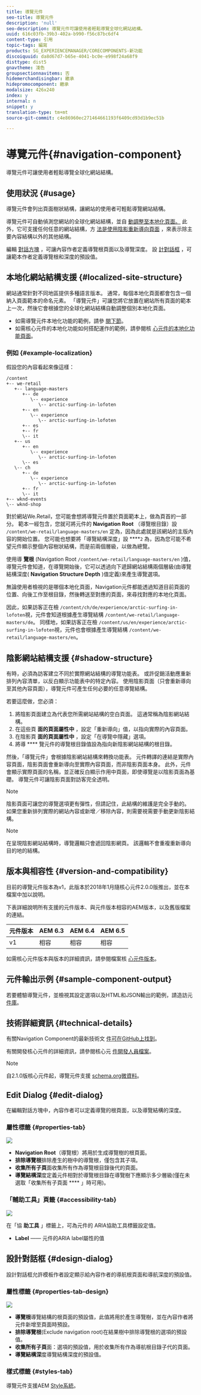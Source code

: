 ```yaml
---
title: 導覽元件
seo-title: 導覽元件
description: 'null'
seo-description: 導覽元件可讓使用者輕鬆導覽全球化網站結構。
uuid: 616c03fb-39b3-402a-b990-f56c87bc6df4
content-type: 引用
topic-tags: 編寫
products: SG_EXPERIENCEMANAGER/CORECOMPONENTS-新功能
discoiquuid: da8d67d7-b65e-4041-bc0e-e998f24a68f9
disttype: dist5
gnavtheme: 淺色
groupsectionnavitems: 否
hidemerchandisingbar: 繼承
hidepromocomponent: 繼承
modalsize: 426x240
index: y
internal: n
snippet: y
translation-type: tm+mt
source-git-commit: c4e86960ec271464661193f6409cd93d1b9ec51b

---
```



# 導覽元件{#navigation-component}

導覽元件可讓使用者輕鬆導覽全球化網站結構。

## 使用狀況 {#usage}

導覽元件會列出頁面樹狀結構，讓網站的使用者可輕鬆導覽網站結構。

導覽元件可自動偵測您網站的全球化網站結構，並自 [動調整至本地化頁面。](#localized-site-strucutre) 此外，它可支援任何任意的網站結構，方 [法是使用陰影重新導向頁面](#shadow-structure) ，來表示除主要內容結構以外的其他結構。

編輯 [對話方塊](#edit-dialog) ，可讓內容作者定義導覽根頁面以及導覽深度。 設 [計對話框](#design-dialog) ，可讓範本作者定義導覽根和深度的預設值。

## 本地化網站結構支援 {#localized-site-structure}

網站通常針對不同地區提供多種語言版本。 通常，每個本地化頁面都會包含一個納入頁面範本的命名元素。 「導覽元件」可讓您將它放置在網站所有頁面的範本上一次，然後它會根據您的全球化網站結構自動調整個別本地化頁面。

* 如需導覽元件本地化功能的範例，請參 [閱下節](#example-localiatzion)。
* 如需核心元件的本地化功能如何搭配運作的範例，請參閱核 [心元件的本地化功能頁面](localization.md)。

### 例如 {#example-localization}

假設您的內容看起來像這樣：

```
/content
+-- we-retail
   +-- language-masters
      +-- de
         \-- experience
            \-- arctic-surfing-in-lofoten
      +-- en
         \-- experience
            \-- arctic-surfing-in-lofoten
      +-- es
      +-- fr
      \-- it
   +-- us
      +-- en
         \-- experience
            \-- arctic-surfing-in-lofoten
      \-- es
   \-- ch
      +-- de
         \-- experience
            \-- arctic-surfing-in-lofoten
      +-- fr
      \-- it
+-- wknd-events
\-- wknd-shop
```

對於網站We.Retail，您可能會想將導覽元件置於頁面範本上，做為頁首的一部分。 範本一經包含，您就可將元件的 **Navigation Root** （導覽根目錄）設 `/content/we-retail/language-masters/en` 定為，因為此處就是該網站的主版內容的開始位置。 您可能也想要將「導覽結構深度」設 ****`2` 為，因為您可能不希望元件顯示整個內容樹狀結構，而是前兩個層級，以做為總覽。

使用導 **覽根** (Navigation Root `/content/we-retail/language-masters/en` )值，導覽元件會知道，在導覽開始後，它可以透過向下遞歸網站結構兩個層級(由導覽結構深度( **Navigation Structure Depth** )值定義)來產生導覽選項。

無論使用者檢視的是哪個本地化頁面，Navigation元件都能透過知道目前頁面的位置、向後工作至根目錄，然後轉送至對應的頁面，來尋找對應的本地化頁面。

因此，如果訪客正在檢 `/content/ch/de/experience/arctic-surfing-in-lofoten`視，元件會知道根據產生導覽結構 `/content/we-retail/language-masters/de`。 同樣地，如果訪客正在檢 `/content/us/en/experience/arctic-surfing-in-lofoten`視，元件也會根據產生導覽結構 `/content/we-retail/language-masters/en`。

## 陰影網站結構支援 {#shadow-structure}

有時，必須為訪客建立不同於實際網站結構的導覽功能表。 或許促銷活動應重新排列內容清單，以反白顯示功能表中的特定內容。 使用陰影頁面（只會重新導向至其他內容頁面），導覽元件可產生任何必要的任意導覽結構。

若要這麼做，您必須：

1. 將陰影頁面建立為代表您所需網站結構的空白頁面。 這通常稱為陰影網站結構。
1. 在這些頁 **面的頁面屬性中** ，設定「重新導向」值，以指向實際的內容頁面。
1. 在陰影頁 **面的頁面屬性中** ，設定「在導覽中隱藏」選項。
1. 將導 **** 覽元件的導覽根目錄值設為指向新陰影網站結構的根目錄。

然後，「導覽元件」會根據陰影網站結構來轉換功能表。 元件轉譯的連結是實際內容頁面，陰影頁面會重新導向至實際內容頁面，而非陰影頁面本身。 此外，元件會顯示實際頁面的名稱，並正確反白顯示作用中頁面，即使導覽是以陰影頁面為基礎。 導覽元件可讓陰影頁面對訪客完全透明。

>[!NOTE]
>陰影頁面可讓您的導覽選項更有彈性，但請記住，此結構的維護是完全手動的。 如果您重新排列實際的網站內容或新增／移除內容，則需要視需要手動更新陰影結構。

>[!NOTE]
>在呈現陰影網站結構時，導覽邏輯只會遞回陰影網頁。 該邏輯不會重複重新導向目的地的結構。

## 版本與相容性 {#version-and-compatibility}

目前的導覽元件版本為v1，此版本於2018年1月隨核心元件2.0.0版推出，並在本檔案中加以說明。

下表詳細說明所有支援的元件版本、與元件版本相容的AEM版本，以及舊版檔案的連結。

| 元件版本 | AEM 6.3 | AEM 6.4 | AEM 6.5 |
|--- |--- |--- |--- |
| v1 | 相容 | 相容 | 相容 |

如需核心元件版本與版本的詳細資訊，請參閱檔案核 [心元件版本](versions.md)。

## 元件輸出示例 {#sample-component-output}

若要體驗導覽元件，並檢視其設定選項以及HTML和JSON輸出的範例，請造訪元 [件庫](http://opensource.adobe.com/aem-core-wcm-components/library/navigation.html)。

## 技術詳細資訊 {#technical-details}

有關Navigation Component的最新技術文 [件可在GitHub上找到](https://github.com/adobe/aem-core-wcm-components/blob/master/content/src/content/jcr_root/apps/core/wcm/components/navigation/v1/navigation)。

有關開發核心元件的詳細資訊，請參閱核心元 [件開發人員檔案](developing.md)。

>[!NOTE]
>
>自2.1.0版核心元件起，導覽元件支援 [schema.org微資料](https://schema.org)。

## Edit Dialog {#edit-dialog}

在編輯對話方塊中，內容作者可以定義導覽的根頁面，以及導覽結構的深度。

### 屬性標籤 {#properties-tab}

![](assets/screen-shot-2019-08-29-12.23.45.png)

* **Navigation Root**（導覽根）將用於生成導覽樹的根頁面。
* **排除導覽根**&#x200B;排除產生的樹中的導覽根，僅包含其子項。
* **收集所有子頁**&#x200B;面收集所有作為導覽根目錄後代的頁面。
* **導覽結構深**&#x200B;度定義元件相對於導覽根目錄在導覽樹下應顯示多少層級(僅在未選取「收集所有子頁面 **** 」時可用)。

### 「輔助工具」頁籤 {#accessibility-tab}

![](assets/screen-shot-2019-08-29-12.23.53.png)

在「協 **助工具** 」標籤上，可為元件的 [](https://www.w3.org/WAI/standards-guidelines/aria/) ARIA協助工具標籤設定值。

* **Label** —— 元件的ARIA label屬性的值

## 設計對話框 {#design-dialog}

設計對話框允許模板作者設定顯示給內容作者的導航根頁面和導航深度的預設值。

### 屬性標籤 {#properties-tab-design}

![](assets/screen_shot_2018-04-03at112357.png)

* **導覽根**&#x200B;導覽結構的根頁面的預設值，此值將用於產生導覽樹，並在內容作者將元件新增至頁面時預設。
* **排除導覽根**(Exclude navigation root)在結果樹中排除導覽根的選項的預設值。
* **收集所有子頁**&#x200B;面：選項的預設值，用於收集所有作為導航根目錄子代的頁面。
* **導覽結構深**&#x200B;度導覽結構深度的預設值。

### 樣式標籤 {#styles-tab}

導覽元件支援AEM [Style系統](authoring.md#component-styling)。
